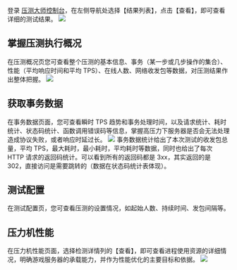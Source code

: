 登录 [压测大师控制台](https://console.cloud.tencent.com/wetest/master/testcase)，在左侧导航处选择【结果列表】，点击【查看】，即可查看详细的测试结果。
![](https://mc.qcloudimg.com/static/img/f46a8921f82e8e5849d8afe9db5455f3/image.png)
## 掌握压测执行概况
在压测概况页您可查看整个压测的基本信息、事务（某一步或几步操作的集合）、性能（平均响应时间和平均 TPS）、在线人数、网络收发包等数据，对压测结果作出整体把握。
![](https://mc.qcloudimg.com/static/img/a42b8ee3ac5bdac09b62ba17caf937bd/image.png)

## 获取事务数据
在事务数据页面，您可查看瞬时 TPS 趋势和事务处理时间，以及请求统计、耗时统计、状态码统计、函数调用错误码等信息，掌握高压力下服务器是否会无法处理造成协议失败，或者响应时延过长。
![](https://mc.qcloudimg.com/static/img/6ff9ea4942e6a3048056cb2c4830f99c/image.png)
事务数据统计给出了本次测试的收发包总量，平均 TPS，最大耗时，最小耗时，平均耗时等数据，同时也给出了每次 HTTP 请求的返回码统计。可以看到所有的返回码都是 3xx，其实返回的是 302，直接访问是需要跳转的（数据在状态码统计表体现）。

## 测试配置
在测试配置页，您可查看压测的设置情况，如起始人数、持续时间、发包间隔等。

## 压力机性能
在压力机性能页面，选择检测详情列的【查看】，即可查看进程使用资源的详细情况，明确游戏服务器的承载能力，并作为性能优化的主要目标和依据。
![](https://mc.qcloudimg.com/static/img/a99d298755afe975242bbe0d6fb74bf3/image.png)
